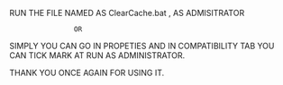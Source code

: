 RUN THE FILE NAMED AS ClearCache.bat , AS ADMISITRATOR 
                    
                    OR
SIMPLY YOU CAN GO IN PROPETIES AND IN COMPATIBILITY TAB YOU CAN TICK MARK AT RUN AS ADMINISTRATOR.

THANK YOU ONCE AGAIN FOR USING IT.
